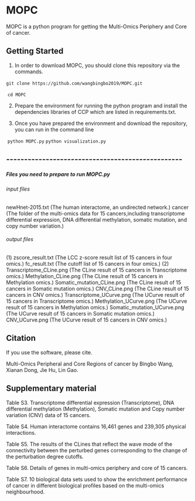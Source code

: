 # MOPC

MOPC is a python program for getting the Multi-Omics Periphery and Core of cancer.


## Getting Started

1. In order to download MOPC, you should clone this repository via the commands.

​       `git clone https://github.com/wangbingbo2019/MOPC.git`

​       `cd MOPC`

2. Prepare the environment for running the python program and install  the dependencies libraries of CCP which are listed in requirements.txt.

3. Once you have prepared the environment and download the repository, you can run in the command line

​        `python MOPC.py` 
		`python visualization.py`

## -------------------------------------------------

##### Files you need to prepare to run MOPC.py

###### input files

newHnet-2015.txt (The human interactome, an undirected network.)
cancer (The folder of the multi-omics data for 15 cancers,including transcriptome differential expression, DNA differential methylation, somatic mutation, and copy number variation.)

###### output files

(1) zscore_result.txt 			(The LCC z-score result list of 15 cancers in four omics.)
	fc_result.txt 				(The cutoff list of 15 cancers in four omics.)
(2) Transcriptome_CLine.png 	(The CLine result of 15 cancers in Transcriptome omics.)
	Methylation_CLine.png		(The CLine result of 15 cancers in Methylation omics.)
	Somatic_mutation_CLine.png	(The CLine result of 15 cancers in Somatic mutation omics.)
	CNV_CLine.png				(The CLine result of 15 cancers in CNV omics.)
	Transcriptome_UCurve.png	(The UCurve result of 15 cancers in Transcriptome omics.)
	Methylation_UCurve.png		(The UCurve result of 15 cancers in Methylation omics.)
	Somatic_mutation_UCurve.png	(The UCurve result of 15 cancers in Somatic mutation omics.)
	CNV_UCurve.png				(The UCurve result of 15 cancers in CNV omics.)

## Citation

If you use the software, please cite.

Multi-Omics Peripheral and Core Regions of cancer by Bingbo Wang, Xianan Dong, Jie Hu, Lin Gao.

## Supplementary material

Table S3. Transcriptome differential expression (Transcriptome), DNA differential methylation (Methylation), Somatic mutation and Copy number variation (CNV) data of 15 cancers.

Table S4. Human interactome contains 16,461 genes and 239,305 physical interactions.

Table S5. The results of the CLines that reflect the wave mode of the connectivity between the perturbed genes corresponding to the change of the perturbation degree cutoffs. 

Table S6. Details of genes in multi-omics periphery and core of 15 cancers.

Table S7. 10 biological data sets used to show the enrichment performance of cancer in different biological profiles based on the multi-omics neighbourhood.
